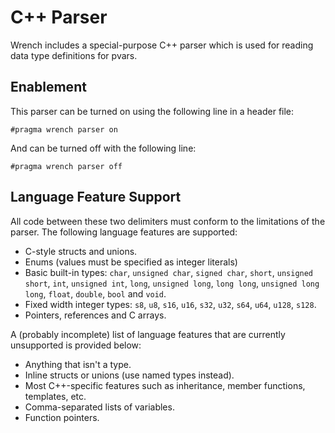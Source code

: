 # C++ Parser

Wrench includes a special-purpose C++ parser which is used for reading data type definitions for pvars.

## Enablement

This parser can be turned on using the following line in a header file:

```
#pragma wrench parser on
```

And can be turned off with the following line:

```
#pragma wrench parser off
```

## Language Feature Support

All code between these two delimiters must conform to the limitations of the parser. The following language features are supported:

- C-style structs and unions.
- Enums (values must be specified as integer literals)
- Basic built-in types: `char`, `unsigned char`, `signed char`, `short`, `unsigned short`, `int`, `unsigned int`, `long`, `unsigned long`, `long long`, `unsigned long long`, `float`, `double`, `bool` and `void`.
- Fixed width integer types: `s8`, `u8`, `s16`, `u16`, `s32`, `u32`, `s64`, `u64`, `u128`, `s128`.
- Pointers, references and C arrays.

A (probably incomplete) list of language features that are currently unsupported is provided below:

- Anything that isn't a type.
- Inline structs or unions (use named types instead).
- Most C++-specific features such as inheritance, member functions, templates, etc.
- Comma-separated lists of variables.
- Function pointers.
